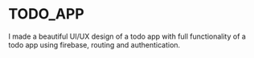 # TODO_APP
I made a beautiful UI/UX design of a todo app with full functionality of a todo app using firebase, routing and authentication.
